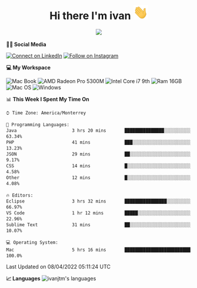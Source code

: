 <h1 align="center">Hi there I'm ivan <img src="https://raw.githubusercontent.com/ABSphreak/ABSphreak/master/gifs/Hi.gif" width="40px" /></h1>
<div align="center">
<img src="http://github-readme-streak-stats.herokuapp.com?user=ivanjtm&hide_border=true&background=00000000&border=FFFFFF00&sideNums=A8A8A8&sideLabels=A8A8A8&currStreakNum=FFC93C&dates=A8A8A8)](https://git.io/streak-stats"/>
</div>

**👦🏻 Social Media**

[![Connect on LinkedIn](https://img.shields.io/badge/LinkedIn-%230077B5.svg?&style=flat-square&logo=linkedin&logoColor=white)](https://www.linkedin.com/in/ivanjtm)
[![Follow on Instagram](https://img.shields.io/badge/Instagram-E4405F?style=flat-square&logo=instagram&logoColor=white)](https://www.instagram.com/ivanjtm)

**💻 My Workspace**

![Mac Book](https://img.shields.io/badge/Apple-MacBook_Pro_2019-999999?style=flat-square&logo=apple&logoColor=white)
![AMD Radeon Pro 5300M](https://img.shields.io/badge/AMD-Radeon_Pro_5300M-ED1C24?style=flat-square&logo=amd&logoColor=white)
![Intel Core i7 9th](https://img.shields.io/badge/Intel-Core_i7_9th-0071C5?style=flat-square&logo=intel&logoColor=white)
![Ram 16GB](https://img.shields.io/badge/RAM-16GB-230071C5?style=flat-square&logoColor=white)
![Mac OS](https://img.shields.io/badge/Mac%20OS-000000?style=flat-square&logo=apple&logoColor=white)
![Windows](https://img.shields.io/badge/Windows-0078D6?style=flat-square&logo=windows&logoColor=white)


<!--START_SECTION:waka-->
📊 **This Week I Spent My Time On** 

```text
⌚︎ Time Zone: America/Monterrey

💬 Programming Languages: 
Java                     3 hrs 20 mins       ███████████████░░░░░░░░░░   63.34% 
PHP                      41 mins             ███░░░░░░░░░░░░░░░░░░░░░░   13.23% 
JSON                     29 mins             ██░░░░░░░░░░░░░░░░░░░░░░░   9.17% 
CSS                      14 mins             █░░░░░░░░░░░░░░░░░░░░░░░░   4.58% 
Other                    12 mins             █░░░░░░░░░░░░░░░░░░░░░░░░   4.08%

🔥 Editors: 
Eclipse                  3 hrs 32 mins       ████████████████░░░░░░░░░   66.97% 
VS Code                  1 hr 12 mins        █████░░░░░░░░░░░░░░░░░░░░   22.96% 
Sublime Text             31 mins             ██░░░░░░░░░░░░░░░░░░░░░░░   10.07%

💻 Operating System: 
Mac                      5 hrs 16 mins       █████████████████████████   100.0%

```


 Last Updated on 08/04/2022 05:11:24 UTC
<!--END_SECTION:waka-->
**📈 Languages**
 ![ivanjtm's languages](https://wakatime.com/share/@ivanjtm/a32f83c6-d0c9-49a4-a5ae-d0440b950377.svg)
